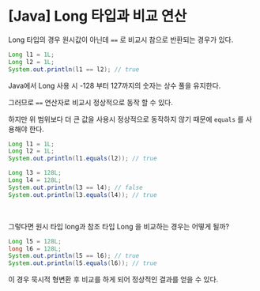 # [Java] Long 타입과 비교 연산

Long 타입의 경우 원시값이 아닌데 `==` 로 비교시 참으로 반환되는 경우가 있다.

```java
Long l1 = 1L;
Long l2 = 1L;
System.out.println(l1 == l2); // true
```

Java에서 Long 사용 시 -128 부터 127까지의 숫자는 상수 풀을 유지한다. 

그러므로 `==`  연산자로 비교시 정상적으로 동작 할 수 있다. 

하지만 위 범위보다 더 큰 값을 사용시 정상적으로 동작하지 않기 때문에 `equals` 를 사용해야 한다.

```java
Long l1 = 1L;
Long l2 = 1L;
System.out.println(l1.equals(l2)); // true

Long l3 = 128L;
Long l4 = 128L;
System.out.println(l3 == l4); // false
System.out.println(l3.equals(l4)); // true
```

<br>

그렇다면 원시 타입 long과 참조 타입 Long 을 비교하는 경우는 어떻게 될까?

```java
Long l5 = 128L;
long l6 = 128L;
System.out.println(l5 == l6); // true
System.out.println(l5.equals(l6)); // true
```

이 경우 묵시적 형변환 후 비교를 하게 되어 정상적인 결과를 얻을 수 있다.
